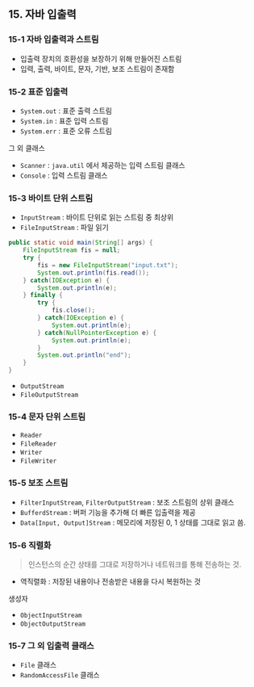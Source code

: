 ## 15. 자바 입출력
### 15-1 자바 입출력과 스트림
- 입출력 장치의 호환성을 보장하기 위해 만들어진 스트림
- 입력, 출력, 바이트, 문자, 기반, 보조 스트림이 존재함

### 15-2 표준 입출력
- `System.out` : 표준 출력 스트림
- `System.in` : 표준 입력 스트림
- `System.err` : 표준 오류 스트림

그 외 클래스

- `Scanner` : `java.util` 에서 제공하는 입력 스트림 클래스
- `Console` :  입력 스트림 클래스

### 15-3 바이트 단위 스트림

- `InputStream` : 바이트 단위로 읽는 스트림 중 최상위
- `FileInputStream` : 파일 읽기
```java
public static void main(String[] args) {
	FileInputStream fis = null;
	try {
		fis = new FileInputStream("input.txt");
		System.out.println(fis.read());
	} catch(IOException e) {
		System.out.println(e);
	} finally {
		try {
			fis.close();
		} catch(IOException e) {
			System.out.println(e);
		} catch(NullPointerException e) {
			System.out.println(e);
		}
		System.out.println("end");
	}
}
```
- `OutputStream`
- `FileOutputStream`

### 15-4 문자 단위 스트림

- `Reader`
- `FileReader`
- `Writer`
- `FileWriter`

### 15-5 보조 스트림

- `FilterInputStream`, `FilterOutputStream` : 보조 스트림의 상위 클래스
- `BufferdStream` : 버퍼 기능을 추가해 더 빠른 입출력을 제공
- `Data[Input, Output]Stream` : 메모리에 저장된 0, 1 상태를 그대로 읽고 씀.

### 15-6 직렬화

> 인스턴스의 순간 상태를 그대로 저장하거나 네트워크를 통해 전송하는 것.

- 역직렬화 : 저장된 내용이나 전송받은 내용을 다시 복원하는 것

생성자

- `ObjectInputStream`
- `ObjectOutputStream`

### 15-7 그 외 입출력 클래스

- `File` 클래스
- `RandomAccessFile` 클래스
